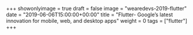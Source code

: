 +++
showonlyimage = true
draft = false
image = "wearedevs-2019-flutter"
date = "2019-06-06T15:00:00+00:00"
title = "Flutter- Google’s latest innovation for mobile, web, and desktop apps"
weight = 0
tags = ["flutter"]
+++
